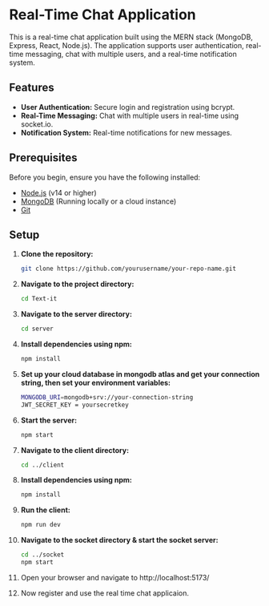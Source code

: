 # Real-Time Chat Application

This is a real-time chat application built using the MERN stack (MongoDB, Express, React, Node.js). The application supports user authentication, real-time messaging, chat with multiple users, and a real-time notification system.

## Features

- **User Authentication:** Secure login and registration using bcrypt.
- **Real-Time Messaging:** Chat with multiple users in real-time using socket.io.
- **Notification System:** Real-time notifications for new messages.

## Prerequisites

Before you begin, ensure you have the following installed:

- [Node.js](https://nodejs.org/) (v14 or higher)
- [MongoDB](https://www.mongodb.com/try/download/community) (Running locally or a cloud instance)
- [Git](https://git-scm.com/)

## Setup

1. **Clone the repository:**

   ```bash
   git clone https://github.com/yourusername/your-repo-name.git
2. **Navigate to the project directory:**
   ```bash
   cd Text-it
3. **Navigate to the server directory:**
   ```bash
   cd server
4. **Install dependencies using npm:**
   ```bash
   npm install
5. **Set up your cloud database in mongodb atlas and get your connection string, then set your environment variables:**
    ```bash
    MONGODB_URI=mongodb+srv://your-connection-string
    JWT_SECRET_KEY = yoursecretkey
6. **Start the server:**
   ```bash
   npm start
7. **Navigate to the client directory:**
   ```bash
   cd ../client
8. **Install dependencies using npm:**
   ```bash
   npm install
9. **Run the client:**
   ```bash
   npm run dev
10. **Navigate to the socket directory & start the socket server:**
    ```bash
    cd ../socket
    npm start
11. Open your browser and navigate to http://localhost:5173/
12. Now register and use the real time chat applicaion.









